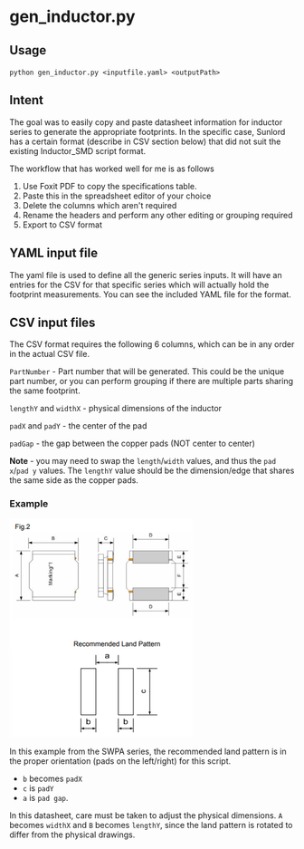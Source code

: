 # gen_inductor.py
## Usage
`python gen_inductor.py <inputfile.yaml> <outputPath>`

## Intent
The goal was to easily copy and paste datasheet information for inductor series to generate the
appropriate footprints. In the specific case, Sunlord has a certain format (describe in CSV section below)
that did not suit the existing Inductor_SMD script format.

The workflow that has worked well for me is as follows
1. Use Foxit PDF to copy the specifications table.
1. Paste this in the spreadsheet editor of your choice
1. Delete the columns which aren't required
1. Rename the headers and perform any other editing or grouping required
1. Export to CSV format

## YAML input file
The yaml file is used to define all the generic series inputs.
It will have an entries for the CSV for that specific series which will actually hold the footprint measurements. You can see the included YAML file for the format.


## CSV input files
The CSV format requires the following 6 columns, which can be in any order in the actual CSV file.


`PartNumber` - Part number that will be generated. This could be the unique part number,
or you can perform grouping if there are multiple parts sharing the same footprint.

`lengthY` and `widthX` - physical dimensions of the inductor

`padX` and `padY` - the center of the pad

`padGap` - the gap between the copper pads (NOT center to center)

**Note** - you may need to swap the `length`/`width` values, and thus the `pad x`/`pad y` values.
The `lengthY` value should be the dimension/edge that shares the same side as the copper pads.

### Example
![Layout Example](layout1.png)

In this example from the SWPA series, the recommended land pattern is in the proper orientation (pads on the left/right) for this script.

- `b` becomes `padX`
- `c` is `padY`
- `a` is `pad gap`.

In this datasheet, care must be taken to adjust the physical dimensions. `A` becomes `widthX` and `B` becomes `lengthY`,
since the land pattern is rotated to differ from the physical drawings.

